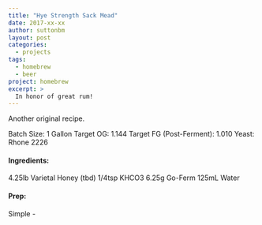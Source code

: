 ```yaml
---
title: "Hye Strength Sack Mead"
date: 2017-xx-xx
author: suttonbm
layout: post
categories:
  - projects
tags:
  - homebrew
  - beer
project: homebrew
excerpt: >
  In honor of great rum!
---
```


Another original recipe.

Batch Size: 1 Gallon
Target OG: 1.144
Target FG (Post-Ferment): 1.010
Yeast: Rhone 2226

#### Ingredients:
4.25lb Varietal Honey (tbd)
1/4tsp KHCO3
6.25g Go-Ferm
125mL Water

#### Prep:
Simple -
